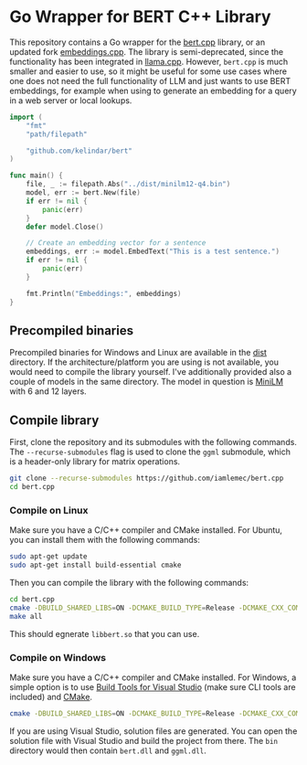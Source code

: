 # Go Wrapper for BERT C++ Library

This repository contains a Go wrapper for the [bert.cpp](https://github.com/skeskinen/bert.cpp) library, or an updated fork [embeddings.cpp](https://github.com/xyzhang626/embeddings.cpp). The library is semi-deprecated, since the functionality has been integrated in [llama.cpp](https://github.com/ggerganov/llama.cpp). However, `bert.cpp` is much smaller and easier to use, so it might be useful for some use cases where one does not need the full functionality of LLM and just wants to use BERT embeddings, for example when using to generate an embedding for a query in a web server or local lookups.

```go
import (
    "fmt"
    "path/filepath"

    "github.com/kelindar/bert"
)

func main() {
	file, _ := filepath.Abs("../dist/minilm12-q4.bin")
	model, err := bert.New(file)
	if err != nil {
		panic(err)
	}
	defer model.Close()

	// Create an embedding vector for a sentence
	embeddings, err := model.EmbedText("This is a test sentence.")
	if err != nil {
		panic(err)
	}

	fmt.Println("Embeddings:", embeddings)
}
```

## Precompiled binaries

Precompiled binaries for Windows and Linux are available in the [dist](dist) directory. If the architecture/platform you are using is not available, you would need to compile the library yourself. I've additionally provided also a couple of models in the same directory. The model in question is [MiniLM](https://arxiv.org/abs/2002.10957) with 6 and 12 layers.

## Compile library

First, clone the repository and its submodules with the following commands. The `--recurse-submodules` flag is used to clone the `ggml` submodule, which is a header-only library for matrix operations.

```bash
git clone --recurse-submodules https://github.com/iamlemec/bert.cpp
cd bert.cpp
```

### Compile on Linux

Make sure you have a C/C++ compiler and CMake installed. For Ubuntu, you can install them with the following commands:

```bash
sudo apt-get update
sudo apt-get install build-essential cmake
```

Then you can compile the library with the following commands:

```bash
cd bert.cpp
cmake -DBUILD_SHARED_LIBS=ON -DCMAKE_BUILD_TYPE=Release -DCMAKE_CXX_COMPILER=g++ -DCMAKE_C_COMPILER=gcc
make all
```

This should egnerate `libbert.so` that you can use.

### Compile on Windows

Make sure you have a C/C++ compiler and CMake installed. For Windows, a simple option is to use [Build Tools for Visual Studio](https://visualstudio.microsoft.com/downloads/) (make sure CLI tools are included) and [CMake](https://cmake.org/download/).

```bash
cmake -DBUILD_SHARED_LIBS=ON -DCMAKE_BUILD_TYPE=Release -DCMAKE_CXX_COMPILER=cl -DCMAKE_C_COMPILER=cl
```

If you are using Visual Studio, solution files are generated. You can open the solution file with Visual Studio and build the project from there. The `bin` directory would then contain `bert.dll` and `ggml.dll`.
